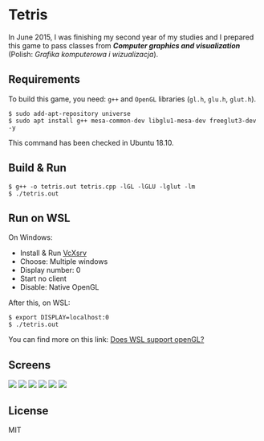 # Tetris

In June 2015, I was finishing my second year of my studies and I prepared this game to pass classes from ***Computer graphics and visualization*** (Polish: *Grafika komputerowa i wizualizacja*).

## Requirements

To build this game, you need: `g++` and `OpenGL` libraries (`gl.h`, `glu.h`, `glut.h`).

```shell
$ sudo add-apt-repository universe
$ sudo apt install g++ mesa-common-dev libglu1-mesa-dev freeglut3-dev -y
```

This command has been checked in Ubuntu 18.10.

## Build & Run

```shell
$ g++ -o tetris.out tetris.cpp -lGL -lGLU -lglut -lm
$ ./tetris.out
```

## Run on WSL

On Windows:
- Install & Run [VcXsrv](https://sourceforge.net/projects/vcxsrv/)
- Choose: Multiple windows
- Display number: 0
- Start no client
- Disable: Native OpenGL

After this, on WSL:

```shell
$ export DISPLAY=localhost:0
$ ./tetris.out
```

You can find more on this link: [Does WSL support openGL?](https://github.com/microsoft/WSL/issues/2855#issuecomment-358861903)

## Screens

![](./img/tetris-menu.png)
![](./img/tetris-game.png)
![](./img/tetris-end.png)
![](./img/tetris-results.png)
![](./img/tetris-help.png)
![](./img/tetris-settings.png)

## License
MIT
